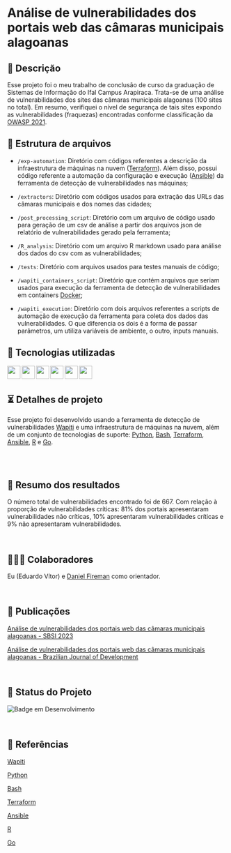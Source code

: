 
# Análise de vulnerabilidades dos portais web das câmaras municipais alagoanas


## 📖 Descrição

Esse projeto foi o meu trabalho de conclusão de curso da graduação de Sistemas de Informação do Ifal Campus Arapiraca. Trata-se de uma análise de vulnerabilidades dos sites das câmaras municipais alagoanas (100 sites no total). Em resumo, verifiquei o nível de segurança de tais sites expondo as vulnerabilidades (fraquezas) encontradas conforme classificação da [OWASP 2021](https://owasp.org/Top10/pt_BR/).


## 📁 Estrutura de arquivos

- ```/exp-automation```: Diretório com códigos referentes a descrição da infraestrutura de máquinas na nuvem ([Terraform](https://www.terraform.io/)). Além disso, possui código referente a automação da configuração e execução ([Ansible](https://www.ansible.com/)) da ferramenta de detecção de vulnerabilidades nas máquinas;

- ```/extractors```: Diretório com códigos usados para extração das URLs das câmaras municipais e dos nomes das cidades;

- ```/post_processing_script```: Diretório com um arquivo de código usado para geração de um csv de análise a partir dos arquivos json de relatório de vulnerabilidades gerado pela ferramenta;

- ```/R_analysis```: Diretório com um arquivo R markdown usado para análise dos dados do csv com as vulnerabilidades;

- ```/tests```: Diretório com arquivos usados para testes manuais de código;

- ```/wapiti_containers_script```: Diretório que contém arquivos que seriam usados para execução da ferramenta de detecção de vulnerabilidades em containers [Docker](https://www.docker.com/);

- ```/wapiti_execution```: Diretório com dois arquivos referentes a scripts de automação de execução da ferramenta para coleta dos dados das vulnerabilidades. O que diferencia os dois é a forma de passar parâmetros, um utiliza variáveis de ambiente, o outro, inputs manuais.

## 📡 Tecnologias utilizadas

<div align="center"> 
<img align="left" height="30" width="30" src="https://cdn.jsdelivr.net/gh/devicons/devicon/icons/python/python-original.svg"/>
<img align="left" height="30" width="30" src="https://cdn.jsdelivr.net/gh/devicons/devicon/icons/ansible/ansible-original.svg"/>
<img align="left" height="30" width="30" src="https://cdn.jsdelivr.net/gh/devicons/devicon/icons/terraform/terraform-original.svg"/>
<img align="left" height="30" width="30" src="https://cdn.jsdelivr.net/gh/devicons/devicon/icons/go/go-original.svg"/>
<img align="left" height="30" width="30" src="https://cdn.jsdelivr.net/gh/devicons/devicon/icons/r/r-original.svg"/>
<img align="left" height="30" width="30" src="https://cdn.jsdelivr.net/gh/devicons/devicon/icons/bash/bash-original.svg"/>
  
</div>
<br/><br/>

## ⏳ Detalhes de projeto

Esse projeto foi desenvolvido usando a ferramenta de detecção de vulnerabilidades [Wapiti](https://wapiti-scanner.github.io/) e uma infraestrutura de máquinas na nuvem, além de um conjunto de tecnologias de suporte: [Python](https://www.python.org/), [Bash](https://www.gnu.org/software/bash/), [Terraform](https://www.terraform.io/), [Ansible](https://www.ansible.com/), [R](https://www.r-project.org/) e [Go](https://go.dev/). 

<br>


<br/>

## 🚀 Resumo dos resultados

O  número  total de  vulnerabilidades  encontrado  foi  de  667.  Com  relação  à proporção  de  vulnerabilidades  críticas:  81%  dos  portais  apresentaram  vulnerabilidades não   críticas,   10%   apresentaram   vulnerabilidades   críticas   e   9%   não   apresentaram vulnerabilidades.

<br/>

## 🤵🤵‍♀️ Colaboradores

Eu (Eduardo Vítor) e [Daniel Fireman](https://github.com/danielfireman) como orientador.

<br/>

## 📰 Publicações

[Análise de vulnerabilidades dos portais web das câmaras municipais alagoanas - SBSI 2023](https://sol.sbc.org.br/index.php/sbsi_estendido/article/view/24586/24407)

[Análise de vulnerabilidades dos portais web das câmaras municipais alagoanas - Brazilian Journal of Development](https://ojs.brazilianjournals.com.br/ojs/index.php/BRJD/article/view/61717/44465)

<br/>

## 🔎 Status do Projeto

![Badge em Desenvolvimento](https://img.shields.io/badge/Status-Finalizado-blue)

<br/>

## 📑 Referências

[Wapiti](https://wapiti-scanner.github.io/)

[Python](https://www.python.org/)

[Bash](https://www.gnu.org/software/bash/)

[Terraform](https://www.terraform.io/)

[Ansible](https://www.ansible.com/)

[R](https://www.r-project.org/)

[Go](https://go.dev/)